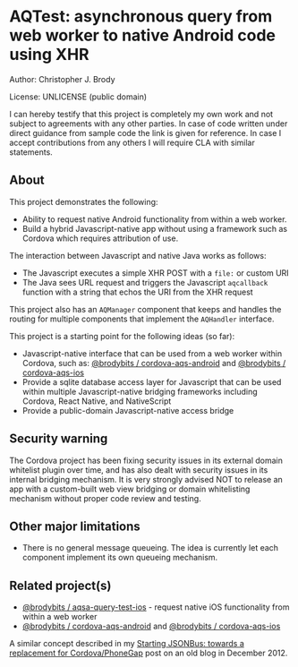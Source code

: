 # AQTest: asynchronous query from web worker to native Android code using XHR

Author: Christopher J. Brody

License: UNLICENSE (public domain)

I can hereby testify that this project is completely my own work and not subject to agreements with any other parties.
In case of code written under direct guidance from sample code the link is given for reference.
In case I accept contributions from any others I will require CLA with similar statements.

## About

This project demonstrates the following:
- Ability to request native Android functionality from within a web worker.
- Build a hybrid Javascript-native app without using a framework such as Cordova which requires attribution of use.

The interaction between Javascript and native Java works as follows:
- The Javascript executes a simple XHR POST with a `file:` or custom URI
- The Java sees URL request and triggers the Javascript `aqcallback` function with a string that echos the URI from the XHR request

This project also has an `AQManager` component that keeps and handles the routing for multiple components that implement the `AQHandler` interface.

This project is a starting point for the following ideas (so far):
- Javascript-native interface that can be used from a web worker within Cordova, such as: [@brodybits / cordova-aqs-android](https://github.com/brodybits/cordova-aqs-android) and [@brodybits / cordova-aqs-ios](https://github.com/brodybits/cordova-aqs-ios)
- Provide a sqlite database access layer for Javascript that can be used within multiple Javascript-native bridging frameworks including Cordova, React Native, and NativeScript
- Provide a public-domain Javascript-native access bridge

## Security warning

The Cordova project has been fixing security issues in its external domain whitelist plugin over time, and has also dealt with security issues in its internal bridging mechanism. It is very strongly advised NOT to release an app with a custom-built web view bridging or domain whitelisting mechanism without proper code review and testing.

## Other major limitations

- There is no general message queueing. The idea is currently let each component implement its own queueing mechanism.

## Related project(s)

- [@brodybits / aqsa-query-test-ios](https://github.com/brodybits/aqsa-query-test-ios) - request native iOS functionality from within a web worker
- [@brodybits / cordova-aqs-android](https://github.com/brodybits/cordova-aqs-android) and [@brodybits / cordova-aqs-ios](https://github.com/brodybits/cordova-aqs-ios)


A similar concept described in my [Starting JSONBus: towards a replacement for Cordova/PhoneGap](http://brodyspark.blogspot.com/2012/12/starting-jsonbus-towards-replacement.html) post on an old blog in December 2012.
